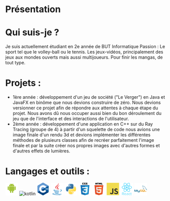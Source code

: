 # Présentation
# Qui suis-je ?
Je suis actuellement étudiant en 2e année de BUT Informatique
Passion : Le sport tel que le volley-ball ou le tennis. Les jeux-vidéos, principalement des jeux aux mondes ouverts mais aussi multijoueurs. Pour finir les mangas, de tout type.

# Projets :
- 1ère année : développement d'un jeu de société ("Le Verger") en Java et JavaFX en binôme que nous devions construire de zéro. Nous devions versionner ce projet afin de répondre aux attentes à chaque étape du projet. Nous avons dû nous occuper aussi bien du bon déroulement du jeu que de l'interface et des interactions de l'utilisateur.
- 2ème année : développement d'une application en C++ sur du Ray Tracing (groupe de 4) à partir d'un squelette de code nous avions une image finale d'un rendu 3d et devions implémenter les différentes méthodes de plusieurs classes afin de recréer parfaitement l'image finale et par la suite créer nos propres images avec d'autres formes et d'autres effets de lumières.
  
# Langages et outils :
<img src='https://raw.githubusercontent.com/devicons/devicon/master/icons/android/android-original-wordmark.svg' width = '40' height="40"> <img src="https://www.vectorlogo.zone/logos/kotlinlang/kotlinlang-icon.svg" alt="kotlin" width="40" height="40"/>
<img src='https://raw.githubusercontent.com/devicons/devicon/master/icons/cplusplus/cplusplus-original.svg' width = '40' height="40"> <img src="https://raw.githubusercontent.com/devicons/devicon/master/icons/java/java-original.svg" alt="java" width="40" height="40"/> <img src="https://raw.githubusercontent.com/devicons/devicon/master/icons/python/python-original.svg" alt="python" width="40" height="40"/>
<img src="https://raw.githubusercontent.com/devicons/devicon/master/icons/css3/css3-original-wordmark.svg" width="40" height="40"/> <img src="https://raw.githubusercontent.com/devicons/devicon/master/icons/html5/html5-original-wordmark.svg" alt="html5" width="40" height="40"/> <img src="https://raw.githubusercontent.com/devicons/devicon/master/icons/javascript/javascript-original.svg" alt="javascript" width="40" height="40"/> <img src="https://raw.githubusercontent.com/devicons/devicon/master/icons/react/react-original-wordmark.svg" alt="react" width="40" height="40"/>
<img src="https://raw.githubusercontent.com/devicons/devicon/master/icons/mysql/mysql-original-wordmark.svg" alt="mysql" width="40" height="40"/> 
